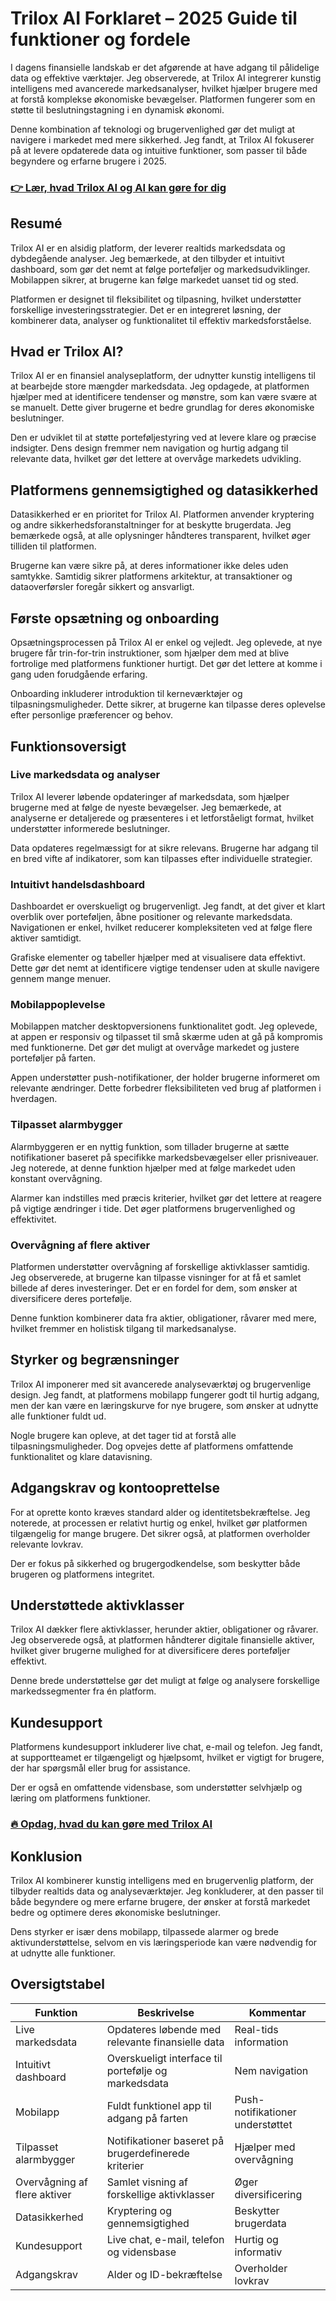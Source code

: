 # Trilox AI Forklaret – 2025 Guide til funktioner og fordele
 

I dagens finansielle landskab er det afgørende at have adgang til pålidelige data og effektive værktøjer. Jeg observerede, at Trilox AI integrerer kunstig intelligens med avancerede markedsanalyser, hvilket hjælper brugere med at forstå komplekse økonomiske bevægelser. Platformen fungerer som en støtte til beslutningstagning i en dynamisk økonomi.

Denne kombination af teknologi og brugervenlighed gør det muligt at navigere i markedet med mere sikkerhed. Jeg fandt, at Trilox AI fokuserer på at levere opdaterede data og intuitive funktioner, som passer til både begyndere og erfarne brugere i 2025.

### [👉 Lær, hvad Trilox AI og AI kan gøre for dig](https://tinyurl.com/2cy7f3ds)
## Resumé

Trilox AI er en alsidig platform, der leverer realtids markedsdata og dybdegående analyser. Jeg bemærkede, at den tilbyder et intuitivt dashboard, som gør det nemt at følge porteføljer og markedsudviklinger. Mobilappen sikrer, at brugerne kan følge markedet uanset tid og sted.

Platformen er designet til fleksibilitet og tilpasning, hvilket understøtter forskellige investeringsstrategier. Det er en integreret løsning, der kombinerer data, analyser og funktionalitet til effektiv markedsforståelse.

## Hvad er Trilox AI?

Trilox AI er en finansiel analyseplatform, der udnytter kunstig intelligens til at bearbejde store mængder markedsdata. Jeg opdagede, at platformen hjælper med at identificere tendenser og mønstre, som kan være svære at se manuelt. Dette giver brugerne et bedre grundlag for deres økonomiske beslutninger.

Den er udviklet til at støtte porteføljestyring ved at levere klare og præcise indsigter. Dens design fremmer nem navigation og hurtig adgang til relevante data, hvilket gør det lettere at overvåge markedets udvikling.

## Platformens gennemsigtighed og datasikkerhed

Datasikkerhed er en prioritet for Trilox AI. Platformen anvender kryptering og andre sikkerhedsforanstaltninger for at beskytte brugerdata. Jeg bemærkede også, at alle oplysninger håndteres transparent, hvilket øger tilliden til platformen.

Brugerne kan være sikre på, at deres informationer ikke deles uden samtykke. Samtidig sikrer platformens arkitektur, at transaktioner og dataoverførsler foregår sikkert og ansvarligt.

## Første opsætning og onboarding

Opsætningsprocessen på Trilox AI er enkel og vejledt. Jeg oplevede, at nye brugere får trin-for-trin instruktioner, som hjælper dem med at blive fortrolige med platformens funktioner hurtigt. Det gør det lettere at komme i gang uden forudgående erfaring.

Onboarding inkluderer introduktion til kerneværktøjer og tilpasningsmuligheder. Dette sikrer, at brugerne kan tilpasse deres oplevelse efter personlige præferencer og behov.

## Funktionsoversigt

### Live markedsdata og analyser

Trilox AI leverer løbende opdateringer af markedsdata, som hjælper brugerne med at følge de nyeste bevægelser. Jeg bemærkede, at analyserne er detaljerede og præsenteres i et letforståeligt format, hvilket understøtter informerede beslutninger.

Data opdateres regelmæssigt for at sikre relevans. Brugerne har adgang til en bred vifte af indikatorer, som kan tilpasses efter individuelle strategier.

### Intuitivt handelsdashboard

Dashboardet er overskueligt og brugervenligt. Jeg fandt, at det giver et klart overblik over porteføljen, åbne positioner og relevante markedsdata. Navigationen er enkel, hvilket reducerer kompleksiteten ved at følge flere aktiver samtidigt.

Grafiske elementer og tabeller hjælper med at visualisere data effektivt. Dette gør det nemt at identificere vigtige tendenser uden at skulle navigere gennem mange menuer.

### Mobilappoplevelse

Mobilappen matcher desktopversionens funktionalitet godt. Jeg oplevede, at appen er responsiv og tilpasset til små skærme uden at gå på kompromis med funktionerne. Det gør det muligt at overvåge markedet og justere porteføljer på farten.

Appen understøtter push-notifikationer, der holder brugerne informeret om relevante ændringer. Dette forbedrer fleksibiliteten ved brug af platformen i hverdagen.

### Tilpasset alarmbygger

Alarmbyggeren er en nyttig funktion, som tillader brugerne at sætte notifikationer baseret på specifikke markedsbevægelser eller prisniveauer. Jeg noterede, at denne funktion hjælper med at følge markedet uden konstant overvågning.

Alarmer kan indstilles med præcis kriterier, hvilket gør det lettere at reagere på vigtige ændringer i tide. Det øger platformens brugervenlighed og effektivitet.

### Overvågning af flere aktiver

Platformen understøtter overvågning af forskellige aktivklasser samtidig. Jeg observerede, at brugerne kan tilpasse visninger for at få et samlet billede af deres investeringer. Det er en fordel for dem, som ønsker at diversificere deres portefølje.

Denne funktion kombinerer data fra aktier, obligationer, råvarer med mere, hvilket fremmer en holistisk tilgang til markedsanalyse.

## Styrker og begrænsninger

Trilox AI imponerer med sit avancerede analyseværktøj og brugervenlige design. Jeg fandt, at platformens mobilapp fungerer godt til hurtig adgang, men der kan være en læringskurve for nye brugere, som ønsker at udnytte alle funktioner fuldt ud.

Nogle brugere kan opleve, at det tager tid at forstå alle tilpasningsmuligheder. Dog opvejes dette af platformens omfattende funktionalitet og klare datavisning.

## Adgangskrav og kontooprettelse

For at oprette konto kræves standard alder og identitetsbekræftelse. Jeg noterede, at processen er relativt hurtig og enkel, hvilket gør platformen tilgængelig for mange brugere. Det sikrer også, at platformen overholder relevante lovkrav.

Der er fokus på sikkerhed og brugergodkendelse, som beskytter både brugeren og platformens integritet.

## Understøttede aktivklasser

Trilox AI dækker flere aktivklasser, herunder aktier, obligationer og råvarer. Jeg observerede også, at platformen håndterer digitale finansielle aktiver, hvilket giver brugerne mulighed for at diversificere deres porteføljer effektivt.

Denne brede understøttelse gør det muligt at følge og analysere forskellige markedssegmenter fra én platform.

## Kundesupport

Platformens kundesupport inkluderer live chat, e-mail og telefon. Jeg fandt, at supportteamet er tilgængeligt og hjælpsomt, hvilket er vigtigt for brugere, der har spørgsmål eller brug for assistance. 

Der er også en omfattende vidensbase, som understøtter selvhjælp og læring om platformens funktioner.

### [🔥 Opdag, hvad du kan gøre med Trilox AI](https://tinyurl.com/2cy7f3ds)
## Konklusion

Trilox AI kombinerer kunstig intelligens med en brugervenlig platform, der tilbyder realtids data og analyseværktøjer. Jeg konkluderer, at den passer til både begyndere og mere erfarne brugere, der ønsker at forstå markedet bedre og optimere deres økonomiske beslutninger.

Dens styrker er især dens mobilapp, tilpassede alarmer og brede aktivunderstøttelse, selvom en vis læringsperiode kan være nødvendig for at udnytte alle funktioner.

## Oversigtstabel

| Funktion                      | Beskrivelse                                             | Kommentar                       |
|------------------------------|---------------------------------------------------------|--------------------------------|
| Live markedsdata              | Opdateres løbende med relevante finansielle data       | Real-tids information           |
| Intuitivt dashboard           | Overskueligt interface til portefølje og markedsdata   | Nem navigation                  |
| Mobilapp                     | Fuldt funktionel app til adgang på farten               | Push-notifikationer understøttet|
| Tilpasset alarmbygger         | Notifikationer baseret på brugerdefinerede kriterier    | Hjælper med overvågning         |
| Overvågning af flere aktiver  | Samlet visning af forskellige aktivklasser              | Øger diversificering            |
| Datasikkerhed                 | Kryptering og gennemsigtighed                            | Beskytter brugerdata            |
| Kundesupport                 | Live chat, e-mail, telefon og vidensbase                 | Hurtig og informativ            |
| Adgangskrav                  | Alder og ID-bekræftelse                                  | Overholder lovkrav              |